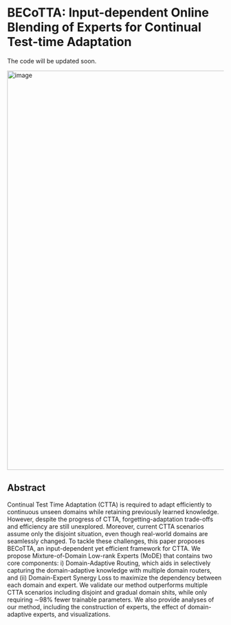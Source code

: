 # BECoTTA: Input-dependent Online Blending of Experts for Continual Test-time Adaptation
The code will be updated soon. 


<img width="928" alt="image" src="https://github.com/daeunni/BECoTTA/assets/62705839/511417bf-bb8b-46c2-81ec-7ab9c208b92e">

## Abstract 
Continual Test Time Adaptation (CTTA) is required to adapt efficiently to continuous unseen domains while retaining previously learned knowledge. However, despite the progress of
CTTA, forgetting-adaptation trade-offs and efficiency are still unexplored. Moreover, current CTTA scenarios assume only the disjoint situation, even though real-world domains are seamlessly changed. 
To tackle these challenges, this paper proposes BECoTTA, an input-dependent yet efficient framework for CTTA. We propose Mixture-of-Domain Low-rank Experts (MoDE) that contains two core components: i) Domain-Adaptive Routing, which aids in selectively capturing the domain-adaptive knowledge with multiple domain routers, and (ii) Domain-Expert Synergy Loss to maximize the dependency between each domain and expert. We validate our method outperforms multiple CTTA scenarios including disjoint and gradual domain shits, while only requiring ∼98% fewer trainable parameters. We also provide analyses of our method, including the construction of experts, the effect of domain-adaptive experts, and visualizations. 

